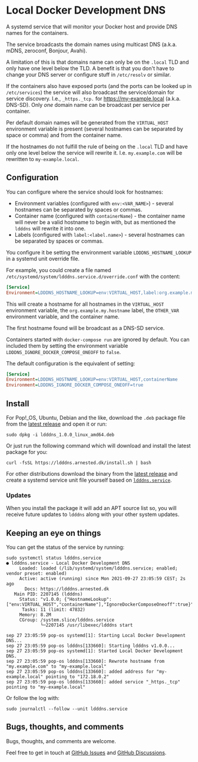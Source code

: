 # Local Docker Development DNS

A systemd service that will monitor your Docker host and provide
DNS names for the containers.

The service broadcasts the domain names using multicast DNS
(a.k.a. mDNS, zeroconf, Bonjour, Avahi).

A limitation of this is that domains name can only be on the `.local`
TLD and only have one level below the TLD. A benefit is that you don't
have to change your DNS server or configure stuff in `/etc/resolv` or
similar.

If the containers also have exposed ports (and the ports can be looked
up in `/etc/services`) the service will also broadcast the
service/domain for service discovery. I.e., `_https._tcp.` for
https://my-example.local (a.k.a. DNS-SD). Only _one_ domain name can
be broadcast per service per container.

Per default domain names will be generated from the `VIRTUAL_HOST`
environment variable is present (several hostnames can be separated by
space or comma) and from the container name.

If the hostnames do not fulfill the rule of being on the `.local` TLD
and have only one level below the service will rewrite it.
I.e. `my.example.com` will be rewritten to `my-example.local`.

## Configuration

You can configure where the service should look for hostnames:

* Environment variables (configured with `env:<VAR_NAME>`) - several
  hostnames can be separated by spaces or commas.
* Container name (configured with `containerName`) - the container
  name will never be a valid hostname to begin with, but as mentioned
  the `ldddns` will rewrite it into one.
* Labels (configured with `label:<label.name>`) - several hostnames
  can be separated by spaces or commas.

You configure it be setting the environment variable
`LDDDNS_HOSTNAME_LOOKUP` in a systemd unit override file.

For example, you could create a file named
`/etc/systemd/system/ldddns.service.d/override.conf` with the content:

```ini
[Service]
Environment=LDDDNS_HOSTNAME_LOOKUP=env:VIRTUAL_HOST,label:org.example.my.hostname,env:OTHER_VAR,containerName
```

This will create a hostname for all hostnames in the `VIRTUAL_HOST`
environment variable, the `org.example.my.hostname` label, the
`OTHER_VAR` environment variable, and the container name.

The first hostname found will be broadcast as a DNS-SD service.

Containers started with `docker-compose run` are ignored by
default. You can included them by setting the environment variable
`LDDDNS_IGNORE_DOCKER_COMPOSE_ONEOFF` to `false`.

The default configuration is the equivalent of setting:

```ini
[Service]
Environment=LDDDNS_HOSTNAME_LOOKUP=env:VIRTUAL_HOST,containerName
Environment=LDDDNS_IGNORE_DOCKER_COMPOSE_ONEOFF=true
```

## Install

For Pop!_OS, Ubuntu, Debian and the like, download the `.deb` package
file from the [latest
release](https://github.com/arnested/ldddns/releases/latest) and open
it or run:

```console
sudo dpkg -i ldddns_1.0.0_linux_amd64.deb
```

Or just run the following command which will download and install the
latest package for you:

```console
curl -fsSL https://ldddns.arnested.dk/install.sh | bash
```

For other distributions download the binary from the [latest
release](https://github.com/arnested/ldddns/releases/latest) and
create a systemd service unit file yourself based on
[`ldddns.service`](https://github.com/arnested/ldddns/blob/main/systemd/ldddns.service).

### Updates

When you install the package it will add an APT source list so, you
will receive future updates to `ldddns` along with your other system
updates.

## Keeping an eye on things

You can get the status of the service by running:

```console
sudo systemctl status ldddns.service
● ldddns.service - Local Docker Development DNS
     Loaded: loaded (/lib/systemd/system/ldddns.service; enabled; vendor preset: enabled)
     Active: active (running) since Mon 2021-09-27 23:05:59 CEST; 2s ago
       Docs: https://ldddns.arnested.dk
   Main PID: 2207145 (ldddns)
     Status: "v1.0.0; {"HostnameLookup":["env:VIRTUAL_HOST","containerName"],"IgnoreDockerComposeOneoff":true}"
      Tasks: 11 (limit: 47832)
     Memory: 8.2M
     CGroup: /system.slice/ldddns.service
             └─2207145 /usr/libexec/ldddns start

sep 27 23:05:59 pop-os systemd[1]: Starting Local Docker Development DNS...
sep 27 23:05:59 pop-os ldddns[133660]: Starting ldddns v1.0.0...
sep 27 23:05:59 pop-os systemd[1]: Started Local Docker Development DNS.
sep 27 23:05:59 pop-os ldddns[133660]: Rewrote hostname from "my.example.com" to "my-example.local"
sep 27 23:05:59 pop-os ldddns[133660]: added address for "my-example.local" pointing to "172.18.0.2"
sep 27 23:05:59 pop-os ldddns[133660]: added service "_https._tcp" pointing to "my-example.local"
```

Or follow the log with:

```console
sudo journalctl --follow --unit ldddns.service
```

## Bugs, thoughts, and comments

Bugs, thoughts, and comments are welcome.

Feel free to get in touch at [GitHub
Issues](https://github.com/arnested/ldddns/issues) and [GitHub
Discussions](https://github.com/arnested/ldddns/discussions).
